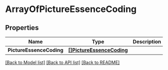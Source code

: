 # ArrayOfPictureEssenceCoding

## Properties

Name | Type | Description | Notes
------------ | ------------- | ------------- | -------------
**PictureEssenceCoding** | [**[]PictureEssenceCoding**](picture_essence_coding.md) |  | [optional] 

[[Back to Model list]](../README.md#documentation-for-models) [[Back to API list]](../README.md#documentation-for-api-endpoints) [[Back to README]](../README.md)


